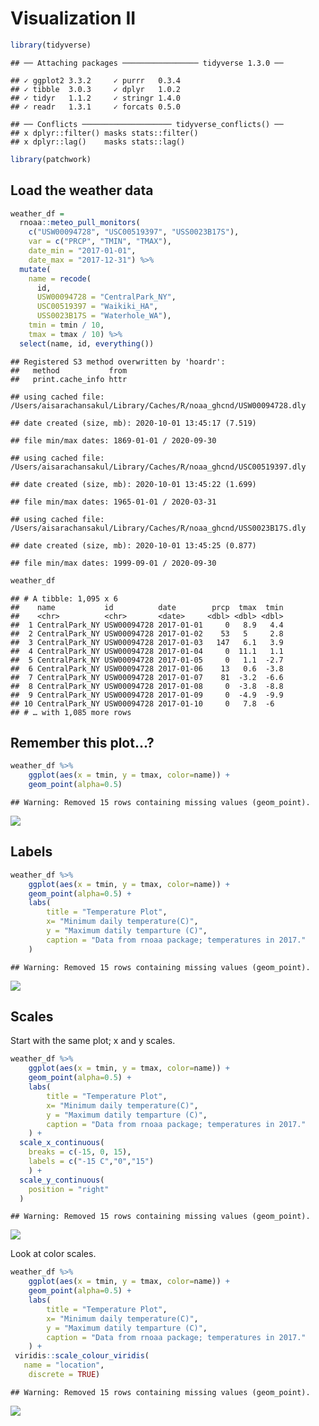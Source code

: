 Visualization II
================

``` r
library(tidyverse)
```

    ## ── Attaching packages ───────────────── tidyverse 1.3.0 ──

    ## ✓ ggplot2 3.3.2     ✓ purrr   0.3.4
    ## ✓ tibble  3.0.3     ✓ dplyr   1.0.2
    ## ✓ tidyr   1.1.2     ✓ stringr 1.4.0
    ## ✓ readr   1.3.1     ✓ forcats 0.5.0

    ## ── Conflicts ──────────────────── tidyverse_conflicts() ──
    ## x dplyr::filter() masks stats::filter()
    ## x dplyr::lag()    masks stats::lag()

``` r
library(patchwork)
```

## Load the weather data

``` r
weather_df = 
  rnoaa::meteo_pull_monitors(
    c("USW00094728", "USC00519397", "USS0023B17S"),
    var = c("PRCP", "TMIN", "TMAX"), 
    date_min = "2017-01-01",
    date_max = "2017-12-31") %>%
  mutate(
    name = recode(
      id, 
      USW00094728 = "CentralPark_NY", 
      USC00519397 = "Waikiki_HA",
      USS0023B17S = "Waterhole_WA"),
    tmin = tmin / 10,
    tmax = tmax / 10) %>%
  select(name, id, everything())
```

    ## Registered S3 method overwritten by 'hoardr':
    ##   method           from
    ##   print.cache_info httr

    ## using cached file: /Users/aisarachansakul/Library/Caches/R/noaa_ghcnd/USW00094728.dly

    ## date created (size, mb): 2020-10-01 13:45:17 (7.519)

    ## file min/max dates: 1869-01-01 / 2020-09-30

    ## using cached file: /Users/aisarachansakul/Library/Caches/R/noaa_ghcnd/USC00519397.dly

    ## date created (size, mb): 2020-10-01 13:45:22 (1.699)

    ## file min/max dates: 1965-01-01 / 2020-03-31

    ## using cached file: /Users/aisarachansakul/Library/Caches/R/noaa_ghcnd/USS0023B17S.dly

    ## date created (size, mb): 2020-10-01 13:45:25 (0.877)

    ## file min/max dates: 1999-09-01 / 2020-09-30

``` r
weather_df
```

    ## # A tibble: 1,095 x 6
    ##    name           id          date        prcp  tmax  tmin
    ##    <chr>          <chr>       <date>     <dbl> <dbl> <dbl>
    ##  1 CentralPark_NY USW00094728 2017-01-01     0   8.9   4.4
    ##  2 CentralPark_NY USW00094728 2017-01-02    53   5     2.8
    ##  3 CentralPark_NY USW00094728 2017-01-03   147   6.1   3.9
    ##  4 CentralPark_NY USW00094728 2017-01-04     0  11.1   1.1
    ##  5 CentralPark_NY USW00094728 2017-01-05     0   1.1  -2.7
    ##  6 CentralPark_NY USW00094728 2017-01-06    13   0.6  -3.8
    ##  7 CentralPark_NY USW00094728 2017-01-07    81  -3.2  -6.6
    ##  8 CentralPark_NY USW00094728 2017-01-08     0  -3.8  -8.8
    ##  9 CentralPark_NY USW00094728 2017-01-09     0  -4.9  -9.9
    ## 10 CentralPark_NY USW00094728 2017-01-10     0   7.8  -6  
    ## # … with 1,085 more rows

## Remember this plot…?

``` r
weather_df %>% 
    ggplot(aes(x = tmin, y = tmax, color=name)) +
    geom_point(alpha=0.5)
```

    ## Warning: Removed 15 rows containing missing values (geom_point).

![](Viz_I_files/figure-gfm/unnamed-chunk-3-1.png)<!-- -->

## Labels

``` r
weather_df %>% 
    ggplot(aes(x = tmin, y = tmax, color=name)) +
    geom_point(alpha=0.5) +
    labs(
        title = "Temperature Plot",
        x= "Minimum daily temperature(C)",
        y = "Maximum datily temparture (C)",
        caption = "Data from rnoaa package; temperatures in 2017."
    )
```

    ## Warning: Removed 15 rows containing missing values (geom_point).

![](Viz_I_files/figure-gfm/unnamed-chunk-4-1.png)<!-- -->

## Scales

Start with the same plot; x and y scales.

``` r
weather_df %>% 
    ggplot(aes(x = tmin, y = tmax, color=name)) +
    geom_point(alpha=0.5) +
    labs(
        title = "Temperature Plot",
        x= "Minimum daily temperature(C)",
        y = "Maximum datily temparture (C)",
        caption = "Data from rnoaa package; temperatures in 2017."
    ) +
  scale_x_continuous(
    breaks = c(-15, 0, 15),
    labels = c("-15 C","0","15")
    ) +
  scale_y_continuous(
    position = "right"
  )
```

    ## Warning: Removed 15 rows containing missing values (geom_point).

![](Viz_I_files/figure-gfm/unnamed-chunk-5-1.png)<!-- -->

Look at color scales.

``` r
weather_df %>% 
    ggplot(aes(x = tmin, y = tmax, color=name)) +
    geom_point(alpha=0.5) +
    labs(
        title = "Temperature Plot",
        x= "Minimum daily temperature(C)",
        y = "Maximum datily temparture (C)",
        caption = "Data from rnoaa package; temperatures in 2017."
    ) +
 viridis::scale_colour_viridis(
   name = "location",
    discrete = TRUE)
```

    ## Warning: Removed 15 rows containing missing values (geom_point).

![](Viz_I_files/figure-gfm/unnamed-chunk-6-1.png)<!-- -->
